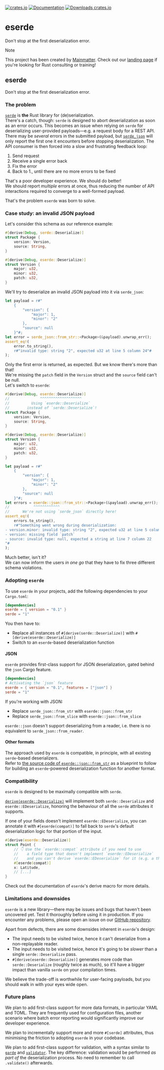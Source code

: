 [![crates.io](https://img.shields.io/crates/v/eserde.svg)](https://crates.io/crates/eserde)
[![Documentation](https://img.shields.io/docsrs/eserde)](https://docs.rs/eserde)
[![Downloads crates.io](https://img.shields.io/crates/d/eserde.svg?label=crates.io%20downloads)](https://crates.io/crates/eserde)

# eserde

Don't stop at the first deserialization error.

> [!NOTE]
>
> This project has been created by [Mainmatter](https://mainmatter.com/rust-consulting/).
> Check out our [landing page](https://mainmatter.com/rust-consulting/) if you're looking for Rust consulting or training!

<!-- cargo-rdme start -->

## eserde

Don't stop at the first deserialization error.

### The problem

[`serde`](https://serde.rs) is **the** Rust library for (de)serialization.\
There's a catch, though: `serde` is designed to abort deserialization as soon as an error occurs.
This becomes an issue when relying on `serde` for deserializing user-provided payloads—e.g. a
request body for a REST API.\
There may be _several_ errors in the submitted payload, but [`serde_json`](https://crates.io/crates/serde_json)
will only report the first one it encounters before stopping deserialization.
The API consumer is then forced into a slow and frustrating feedback loop:

1. Send request
2. Receive a single error back
3. Fix the error
4. Back to 1., until there are no more errors to be fixed

That's a poor developer experience. We should do better!\
We should report _multiple_ errors at once, thus reducing the number of API interactions
required to converge to a well-formed payload.

That's the problem `eserde` was born to solve.

### Case study: an invalid JSON payload

Let's consider this schema as our reference example:

```rust
#[derive(Debug, serde::Deserialize)]
struct Package {
    version: Version,
    source: String,
}

#[derive(Debug, eserde::Deserialize)]
struct Version {
    major: u32,
    minor: u32,
    patch: u32,
}
```

We'll try to deserialize an invalid JSON payload into it via `serde_json`:

```rust
let payload = r#"
    {
        "version": {
            "major": 1,
            "minor": "2"
        },
        "source": null
    }"#;
let error = serde_json::from_str::<Package>(&payload).unwrap_err();
assert_eq!(
    error.to_string(),
    r#"invalid type: string "2", expected u32 at line 5 column 24"#
);
```

Only the first error is returned, as expected. But we know there's more than that!\
We're missing the `patch` field in the `Version` struct and the `source` field can't
be null.\
Let's switch to `eserde`:

```rust
#[derive(Debug, eserde::Deserialize)]
//              ^^^^^^^^^^^^^^^^^^^
//          Using `eserde::Deserialize`
//        instead of `serde::Deserialize`!
struct Package {
    version: Version,
    source: String,
}

#[derive(Debug, eserde::Deserialize)]
struct Version {
    major: u32,
    minor: u32,
    patch: u32,
}

let payload = r#"
    {
        "version": {
            "major": 1,
            "minor": "2"
        },
        "source": null
    }"#;
let errors = eserde::json::from_str::<Package>(&payload).unwrap_err();
//           ^^^^^^^^^^^^
//      We're not using `serde_json` directly here!
assert_eq!(
    errors.to_string(),
    r#"Something went wrong during deserialization:
- version.minor: invalid type: string "2", expected u32 at line 5 column 24
- version: missing field `patch`
- source: invalid type: null, expected a string at line 7 column 22
"#
);
```

Much better, isn't it?\
We can now inform the users _in one go_ that they have to fix three different schema violations.

### Adopting `eserde`

To use `eserde` in your projects, add the following dependencies to your `Cargo.toml`:

```toml
[dependencies]
eserde = { version = "0.1" }
serde = "1"
```

You then have to:

- Replace all instances of `#[derive(serde::Deserialize)]` with `#[derive(eserde::Deserialize)]`
- Switch to an `eserde`-based deserialization function

#### JSON

`eserde` provides first-class support for JSON deserialization, gated behind the `json` Cargo feature.

```toml
[dependencies]
# Activating the `json` feature
eserde = { version = "0.1", features = ["json"] }
serde = "1"
```

If you're working with JSON:
- Replace `serde_json::from_str` with `eserde::json::from_str`
- Replace `serde_json::from_slice` with `eserde::json::from_slice`

`eserde::json` doesn't support deserializing from a reader, i.e. there is no equivalent to
`serde_json::from_reader`.

#### Other formats

The approach used by `eserde` is compatible, in principle, with all existing `serde`-based
deserializers.\
Refer to [the source code of `eserde::json::from_str`](https://github.com/mainmatter/eserde/blob/main/eserde/src/json.rs)
as a blueprint to follow for building an `eserde`-powered deserialization function
for another format.

### Compatibility

`eserde` is designed to be maximally compatible with `serde`.

[`derive(eserde::Deserialize)`](Deserialize) will implement both
`serde::Deserialize` and `eserde::EDeserialize`, honoring the behaviour of all
the `serde` attributes it supports.

If one of your fields doesn't implement `eserde::EDeserialize`, you can annotate it with
`#[eserde(compat)]` to fall back to `serde`'s default deserialization logic for that
portion of the input.

```rust
#[derive(eserde::Deserialize)]
struct Point {
    // 👇 Use the `eserde::compat` attribute if you need to use
    //    a field type that doesn't implement `eserde::EDeserialize`
    //    and you can't derive `eserde::EDeserialize` for it (e.g. a third-party type)
    #[eserde(compat)]
    x: Latitude,
    // [...]
}
```

Check out the documentation of `eserde`'s derive macro for more details.

### Limitations and downsides

`eserde` is a new library—there may be issues and bugs that haven't been uncovered yet.
Test it thoroughly before using it in production. If you encounter any problems, please
open an issue on our [GitHub repository](https://github.com/mainmatter/eserde).

Apart from defects, there are some downsides inherent in `eserde`'s design:

- The input needs to be visited twice, hence it can't deserialize from a non-replayable reader.
- The input needs to be visited twice, hence it's going to be _slower_ than a single `serde::Deserialize`
  pass.
- `#[derive(eserde::Deserialize)]` generates more code than `serde::Deserialize` (roughly twice as much),
  so it'll have a bigger impact than vanilla `serde` on your compilation times.

We believe the trade-off is worthwhile for user-facing payloads, but you should walk in with your
eyes wide open.

### Future plans

We plan to add first-class support for more data formats, in particular YAML and TOML. They are frequently
used for configuration files, another scenario where batch error reporting would significantly improve
our developer experience.

We plan to incrementally support more and more `#[serde]` attributes,
thus minimising the friction to adopting `eserde` in your codebase.

We plan to add first-class support for validation, with a syntax similar to [`garde`](https://docs.rs/garde/latest/garde/)
and [`validator`](https://docs.rs/validator/latest/validator/).
The key difference: validation would be performed _as part of_ the deserialization process. No need to
remember to call `.validate()` afterwards.

<!-- cargo-rdme end -->
